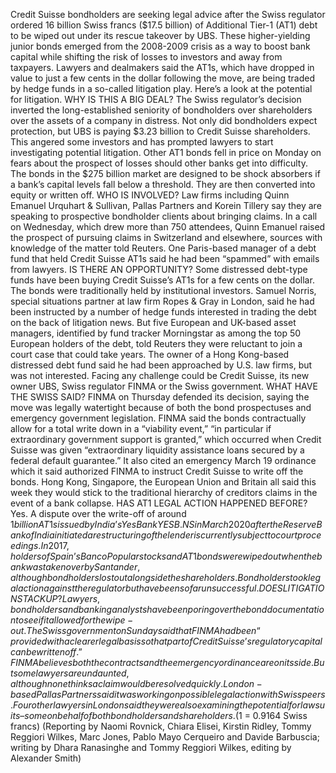 Credit Suisse bondholders are seeking legal advice after the Swiss regulator ordered 16 billion Swiss francs ($17.5 billion) of Additional Tier-1 (AT1) debt to be wiped out under its rescue takeover by UBS.
These higher-yielding junior bonds emerged from the 2008-2009 crisis as a way to boost bank capital while shifting the risk of losses to investors and away from taxpayers.
Lawyers and dealmakers said the AT1s, which have dropped in value to just a few cents in the dollar following the move, are being traded by hedge funds in a so-called litigation play.
Here’s a look at the potential for litigation.
WHY IS THIS A BIG DEAL?
The Swiss regulator’s decision inverted the long-established seniority of bondholders over shareholders over the assets of a company in distress. Not only did bondholders expect protection, but UBS is paying $3.23 billion to Credit Suisse shareholders.
This angered some investors and has prompted lawyers to start investigating potential litigation.
Other AT1 bonds fell in price on Monday on fears about the prospect of losses should other banks get into difficulty.
The bonds in the $275 billion market are designed to be shock absorbers if a bank’s capital levels fall below a threshold. They are then converted into equity or written off.
WHO IS INVOLVED?
Law firms including Quinn Emanuel Urquhart & Sullivan, Pallas Partners and Korein Tillery say they are speaking to prospective bondholder clients about bringing claims.
In a call on Wednesday, which drew more than 750 attendees, Quinn Emanuel raised the prospect of pursuing claims in Switzerland and elsewhere, sources with knowledge of the matter told Reuters.
One Paris-based manager of a debt fund that held Credit Suisse AT1s said he had been “spammed” with emails from lawyers.
IS THERE AN OPPORTUNITY?
Some distressed debt-type funds have been buying Credit Suisse’s AT1s for a few cents on the dollar. The bonds were traditionally held by institutional investors.
Samuel Norris, special situations partner at law firm Ropes & Gray in London, said he had been instructed by a number of hedge funds interested in trading the debt on the back of litigation news.
But five European and UK-based asset managers, identified by fund tracker Morningstar as among the top 50 European holders of the debt, told Reuters they were reluctant to join a court case that could take years.
The owner of a Hong Kong-based distressed debt fund said he had been approached by U.S. law firms, but was not interested.
Facing any challenge could be Credit Suisse, its new owner UBS, Swiss regulator FINMA or the Swiss government.
WHAT HAVE THE SWISS SAID?
FINMA on Thursday defended its decision, saying the move was legally watertight because of both the bond prospectuses and emergency government legislation.
FINMA said the bonds contractually allow for a total write down in a “viability event,” “in particular if extraordinary government support is granted,” which occurred when Credit Suisse was given “extraordinary liquidity assistance loans secured by a federal default guarantee.”
It also cited an emergency March 19 ordinance which it said authorized FINMA to instruct Credit Suisse to write off the bonds.
Hong Kong, Singapore, the European Union and Britain all said this week they would stick to the traditional hierarchy of creditors claims in the event of a bank collapse.
HAS AT1 LEGAL ACTION HAPPENED BEFORE?
Yes.
A dispute over the write-off of around $1 billion AT1s issued by India’s Yes Bank YESB.NS in March 2020 after the Reserve Bank of India initiated a restructuring of the lender is currently subject to court proceedings.
In 2017, holders of Spain’s Banco Popular stocks and AT1 bonds were wiped out when the bank was taken over by Santander, although bondholders lost out alongside the shareholders.
Bondholders took legal action against the regulator but have been so far unsuccessful.
DOES LITIGATION STACK UP?
Lawyers, bondholders and banking analysts have been poring over the bond documentation to see if it allowed for the wipe-out.
The Swiss government on Sunday said that FINMA had been “provided with a clearer legal basis so that part of Credit Suisse’s regulatory capital can be written off.” FINMA believes both the contracts and the emergency ordinance are on its side.
But some lawyers are undaunted, although none thinks a claim would be resolved quickly.
London-based Pallas Partners said it was working on possible legal action with Swiss peers. Four other lawyers in London said they were also examining the potential for lawsuits – some on behalf of both bondholders and shareholders.
($1 = 0.9164 Swiss francs)
(Reporting by Naomi Rovnick, Chiara Elisei, Kirstin Ridley, Tommy Reggiori Wilkes, Marc Jones, Pablo Mayo Cerqueiro and Davide Barbuscia; writing by Dhara Ranasinghe and Tommy Reggiori Wilkes, editing by Alexander Smith)